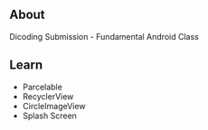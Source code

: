 ## About
Dicoding Submission - Fundamental Android Class

## Learn
- Parcelable
- RecyclerView
- CircleImageView
- Splash Screen
